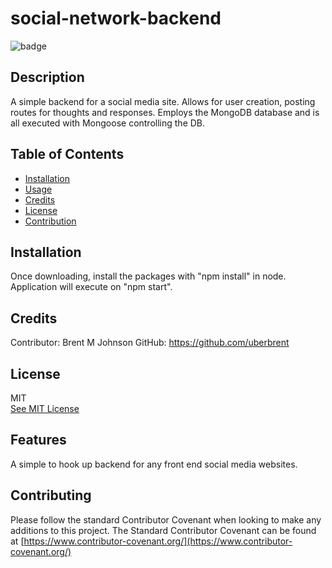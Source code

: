 # social-network-backend

![badge](https://img.shields.io/badge/JavaScript-100%25-blue)

  ## Description
  A simple backend for a social media site. Allows for user creation, posting routes for thoughts and responses. Employs the MongoDB database
  and is all executed with Mongoose controlling the DB.

  ## Table of Contents

  * [Installation](#installation)
  * [Usage](#usage)
  * [Credits](#credits)
  * [License](#license)
  * [Contribution](#contributing)

  ## Installation
        
  Once downloading, install the packages with "npm install" in node. Application will execute on "npm start".


  ## Credits
    
  Contributor: Brent M Johnson
  GitHub: https://github.com/uberbrent
      
  ## License
  MIT
  <br>
  [See MIT License](https://choosealicense.com/licenses/mit)

  ## Features
    
  A simple to hook up backend for any front end social media websites. 

  ## Contributing
  
  Please follow the standard Contributor Covenant when looking to make any additions to this project. The Standard Contributor Covenant can be found at [https://www.contributor-covenant.org/](https://www.contributor-covenant.org/)
    
